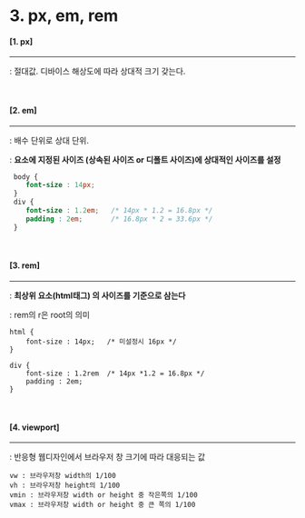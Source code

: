 # 3. px, em, rem

#### [1. px]

---

: 절대값. 디바이스 해상도에 따라 상대적 크기 갖는다.

<br>

#### [2. em]

----

: 배수 단위로 상대 단위.

: **요소에 지정된 사이즈 (상속된 사이즈 or 디폴트 사이즈)에 상대적인 사이즈를 설정**

```css
 body {
 	font-size : 14px;
 }
 div {
 	font-size : 1.2em;   /* 14px * 1.2 = 16.8px */
 	padding : 2em;       /* 16.8px * 2 = 33.6px */
 }
```

<br>

#### [3. rem]

----

: **최상위 요소(html태그) 의 사이즈를 기준으로 삼는다**

: rem의 r은 root의 의미

```
html {
	font-size : 14px;   /* 미설정시 16px */
}

div {
	font-size : 1.2rem  /* 14px *1.2 = 16.8px */
	padding : 2em;
}
```

<br>

#### [4. viewport]

----

: 반응형 웹디자인에서 브라우저 창 크기에 따라 대응되는 값

```
vw : 브라우저창 width의 1/100
vh : 브라우저창 height의 1/100
vmin : 브라우저창 width or height 중 작은쪽의 1/100
vmax : 브라우저창 width or height 중 큰 쪽의 1/100
```

